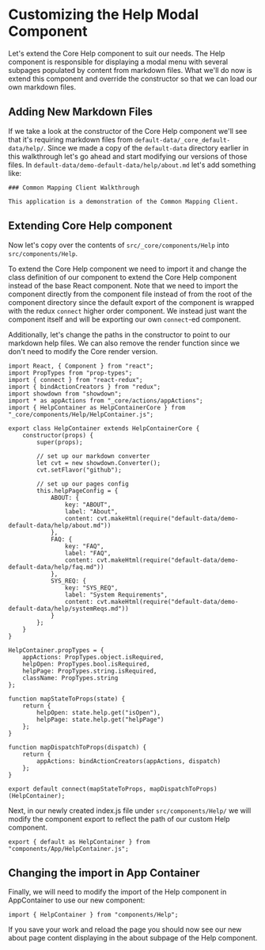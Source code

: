 # Customizing the Help Modal Component

Let's extend the Core Help component to suit our needs. The Help component is responsible for displaying a modal menu with several subpages populated by content from markdown files. What we'll do now is extend this component and override the constructor so that we can load our own markdown files.

## Adding New Markdown Files

If we take a look at the constructor of the Core Help component we'll see that it's requiring markdown files from `default-data/_core_default-data/help/`. Since we made a copy of the `default-data` directory earlier in this walkthrough let's go ahead and start modifying our versions of those files. In `default-data/demo-default-data/help/about.md` let's add something like:

```
### Common Mapping Client Walkthrough

This application is a demonstration of the Common Mapping Client.
```

## Extending Core Help component
Now let's copy over the contents of `src/_core/components/Help` into `src/components/Help`. 

To extend the Core Help component we need to import it and change the class definition of our component to extend the Core Help component instead of the base React component. Note that we need to import the component directly from the component file instead of from the root of the component directory since the default export of the component is wrapped with the redux `connect` higher order component. We instead just want the component itself and will be exporting our own `connect`-ed component.

Additionally, let's change the paths in the constructor to point to our markdown help files. We can also remove the render function since we don't need to modify the Core render version.

```JSX
import React, { Component } from "react";
import PropTypes from "prop-types";
import { connect } from "react-redux";
import { bindActionCreators } from "redux";
import showdown from "showdown";
import * as appActions from "_core/actions/appActions";
import { HelpContainer as HelpContainerCore } from "_core/components/Help/HelpContainer.js";

export class HelpContainer extends HelpContainerCore {
    constructor(props) {
        super(props);

        // set up our markdown converter
        let cvt = new showdown.Converter();
        cvt.setFlavor("github");

        // set up our pages config
        this.helpPageConfig = {
            ABOUT: {
                key: "ABOUT",
                label: "About",
                content: cvt.makeHtml(require("default-data/demo-default-data/help/about.md"))
            },
            FAQ: {
                key: "FAQ",
                label: "FAQ",
                content: cvt.makeHtml(require("default-data/demo-default-data/help/faq.md"))
            },
            SYS_REQ: {
                key: "SYS_REQ",
                label: "System Requirements",
                content: cvt.makeHtml(require("default-data/demo-default-data/help/systemReqs.md"))
            }
        };
    }
}

HelpContainer.propTypes = {
    appActions: PropTypes.object.isRequired,
    helpOpen: PropTypes.bool.isRequired,
    helpPage: PropTypes.string.isRequired,
    className: PropTypes.string
};

function mapStateToProps(state) {
    return {
        helpOpen: state.help.get("isOpen"),
        helpPage: state.help.get("helpPage")
    };
}

function mapDispatchToProps(dispatch) {
    return {
        appActions: bindActionCreators(appActions, dispatch)
    };
}

export default connect(mapStateToProps, mapDispatchToProps)(HelpContainer);
```

Next, in our newly created index.js file under `src/components/Help/` we will modify the component export to reflect the path of our custom Help component.

```JS
export { default as HelpContainer } from "components/App/HelpContainer.js";
```


## Changing the import in App Container

Finally, we will need to modify the import of the Help component in AppContainer to use our new component:

`import { HelpContainer } from "components/Help";`

If you save your work and reload the page you should now see our new about page content displaying in the about subpage of the Help component.